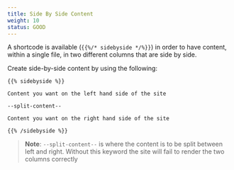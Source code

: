 ```yaml
---
title: Side By Side Content
weight: 10
status: GOOD
---
```


A shortcode is available (`{{%/* sidebyside */%}}`) in order to have content, within a single file, in two different columns that are side by side.

Create side-by-side content by using the following:

```
{{% sidebyside %}}

Content you want on the left hand side of the site

--split-content--

Content you want on the right hand side of the site

{{% /sidebyside %}}
```

> **Note**: `--split-content--` is where the content is to be split between left and right. Without this keyword the site will fail to render the two columns correctly
